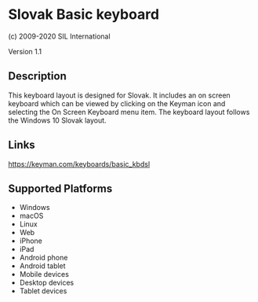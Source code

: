 Slovak Basic keyboard
==============

(c) 2009-2020 SIL International

Version 1.1

Description
-----------

This keyboard layout is designed for Slovak.  It includes an on screen keyboard which can be viewed 
by clicking on the Keyman icon and selecting the On Screen Keyboard menu item. The keyboard layout 
follows the Windows 10 Slovak layout.

Links
-----
https://keyman.com/keyboards/basic_kbdsl

Supported Platforms
-------------------
 * Windows
 * macOS
 * Linux
 * Web
 * iPhone
 * iPad
 * Android phone
 * Android tablet
 * Mobile devices
 * Desktop devices
 * Tablet devices

